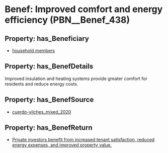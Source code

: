# Benef: __Improved comfort and energy efficiency__ (PBN__Benef_438)

## Property: has_Beneficiary

* [household members](../Stakeholder/PBN__Stakeholder_162)

## Property: has_BenefDetails

Improved insulation and heating systems provide greater comfort for residents and reduce energy costs.

## Property: has_BenefSource

* [cuerdo-vilches_mixed_2020](../Article/PBN__Article_89)

## Property: has_BenefReturn

* [Private investors benefit from increased tenant satisfaction, reduced energy expenses, and improved property value.](../BenefReturn/PBN__BenefReturn_472)

